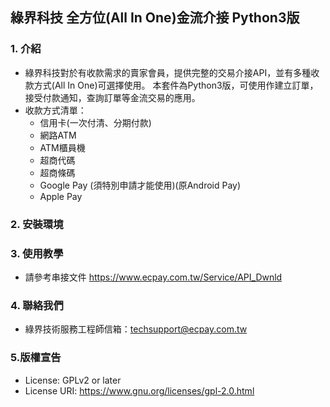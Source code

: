 ## 綠界科技 全方位(All In One)金流介接 Python3版

### 1. 介紹

* 綠界科技對於有收款需求的賣家會員，提供完整的交易介接API，並有多種收款方式(All In One)可選擇使用。
本套件為Python3版，可使用作建立訂單，接受付款通知，查詢訂單等金流交易的應用。
* 收款方式清單：
  * 信用卡(一次付清、分期付款)   
  * 網路ATM
  * ATM櫃員機
  * 超商代碼
  * 超商條碼
  * Google Pay (須特別申請才能使用)(原Android Pay)
  * Apple Pay

### 2. 安裝環境



### 3. 使用教學

* 請參考串接文件 https://www.ecpay.com.tw/Service/API_Dwnld

### 4. 聯絡我們

* 綠界技術服務工程師信箱：techsupport@ecpay.com.tw

### 5.版權宣告

* License: GPLv2 or later
* License URI: https://www.gnu.org/licenses/gpl-2.0.html

